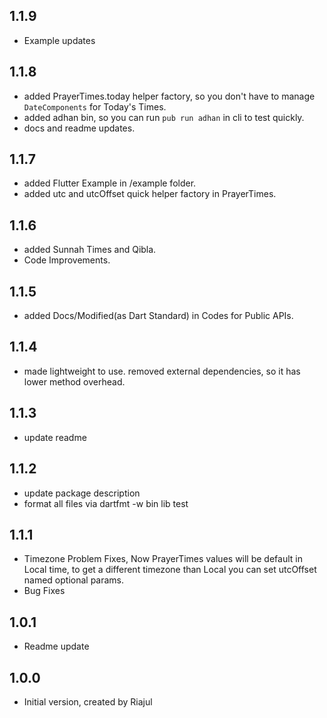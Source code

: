 ## 1.1.9

- Example updates

## 1.1.8

- added PrayerTimes.today helper factory, so you don't have to manage `DateComponents` for Today's Times.
- added adhan bin, so you can run `pub run adhan` in cli to test quickly.
- docs and readme updates.

## 1.1.7

- added Flutter Example in /example folder.
- added utc and utcOffset quick helper factory in PrayerTimes.

## 1.1.6

- added Sunnah Times and Qibla.
- Code Improvements.

## 1.1.5

- added Docs/Modified(as Dart Standard) in Codes for Public APIs.

## 1.1.4

- made lightweight to use. removed external dependencies, so it has lower method overhead.

## 1.1.3

- update readme

## 1.1.2

- update package description
- format all files via dartfmt -w bin lib test

## 1.1.1

- Timezone Problem Fixes, Now PrayerTimes values will be default in Local time, to get a different timezone than Local you can set utcOffset named optional params.
- Bug Fixes

## 1.0.1

- Readme update

## 1.0.0

- Initial version, created by Riajul
